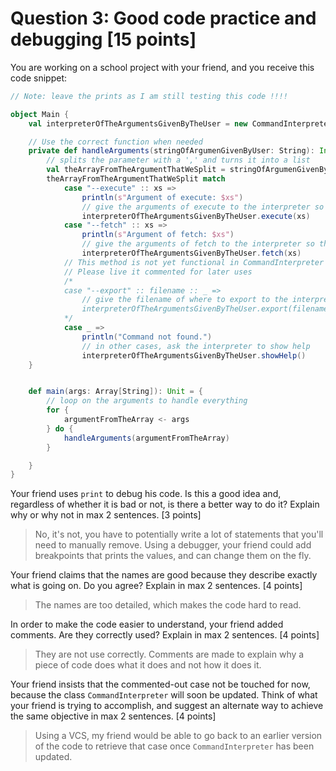 # Question 3: Good code practice and debugging [15 points]
You are working on a school project with your friend, and you receive this code snippet:

```scala
// Note: leave the prints as I am still testing this code !!!!

object Main {
    val interpreterOfTheArgumentsGivenByTheUser = new CommandInterpreter

    // Use the correct function when needed
    private def handleArguments(stringOfArgumenGivenByUser: String): Int = {
        // splits the parameter with a ',' and turns it into a list
        val theArrayFromTheArgumentThatWeSplit = stringOfArgumenGivenByUser.split(" ").toList
        theArrayFromTheArgumentThatWeSplit match
            case "--execute" :: xs =>
                println(s"Argument of execute: $xs")
                // give the arguments of execute to the interpreter so that it can execute
                interpreterOfTheArgumentsGivenByTheUser.execute(xs)
            case "--fetch" :: xs =>
                println(s"Argument of fetch: $xs")
                // give the arguments of fetch to the interpreter so that it can fetch what's needed
                interpreterOfTheArgumentsGivenByTheUser.fetch(xs)
            // This method is not yet functional in CommandInterpreter yet
            // Please live it commented for later uses
            /*
            case "--export" :: filename :: _ =>
                // give the filename of where to export to the interpreter so that it can export at the correct location
                interpreterOfTheArgumentsGivenByTheUser.export(filename)
            */
            case _ =>
                println("Command not found.")
                // in other cases, ask the interpreter to show help
                interpreterOfTheArgumentsGivenByTheUser.showHelp()
    }


    def main(args: Array[String]): Unit = {
        // loop on the arguments to handle everything
        for {
            argumentFromTheArray <- args
        } do {
            handleArguments(argumentFromTheArray)
        }

    }
}
```

Your friend uses `print` to debug his code. Is this a good idea and, regardless of whether it is bad or not,
is there a better way to do it? Explain why or why not in max 2 sentences. [3 points]
> No, it's not, you have to potentially write a lot of statements that you'll need to manually remove. 
> Using a debugger, your friend could add breakpoints that prints the values, and can change them on the fly.

Your friend claims that the names are good because they describe exactly what is going on. Do you agree? 
Explain in max 2 sentences. [4 points]
> The names are too detailed, which makes the code hard to read.

In order to make the code easier to understand, your friend added comments. Are they correctly used? Explain in max 2
sentences. [4 points]
> They are not use correctly. Comments are made to explain why a piece of code does what it does and not how it does it.

Your friend insists that the commented-out case not be touched for now, because the class `CommandInterpreter` will soon
be updated. Think of what your friend is trying to accomplish, and suggest an alternate way to achieve the same
objective in max 2 sentences. [4 points]
> Using a VCS, my friend would be able to go back to an earlier version of the code to retrieve that case once `CommandInterpreter` has been updated.
